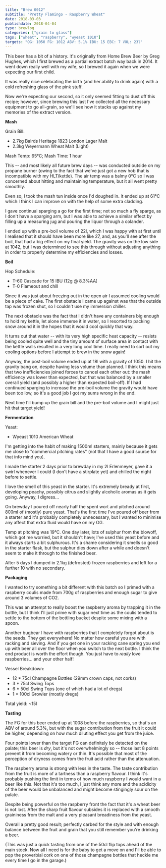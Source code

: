 ```yaml
---
title: "Brew 0012"
subtitle: "Pretty Flamingo - Raspberry Wheat"
date: 2018-03-03
publishdate: 2018-04-04
type: brewlog
categories: ["grain to glass"]
tags: ["wheat", "raspberry", "wyeast 1010"]
targets: "OG: 1050 FG: 1012 ABV: 5.1% IBU: 15 EBC: 7 VOL: 23l"
---
```


This beer has a bit of a history. It's originally from Home Brew Beer by Greg
Hughes, which I first brewed as a partial extract batch way back in 2014. It
went down really well with my wife, so I brewed it again when we were expecting
our first child.

It was really nice celebrating the birth (and her ability to drink again) with
a cold refreshing glass of the pink stuff.

Now we're expecting our second, so it only seemed fitting to dust off this
recipe; however, since brewing this last I've collected all the necessary
equipment to go all-grain, so we'll see how it stacks up against my memories of
the extract version.

**Mash**

Grain Bill:

- 2.7kg Bairds Heritage 1823 London Lager Malt
- 2.3kg Weyermann Wheat Malt (Light)

Mash Temp: 65°C; Mash Time: 1 hour

This -- and most likely all future brew days -- was conducted outside on my
propane burner (owing to the fact that we've just got a new hob that is
incompatible with my HLT/kettle). The air temp was a balmy 0°C so I was
concerned about hitting and maintaining temperature, but it all went pretty
smoothly.

Even so, I took the mash tun inside once I'd doughed in. It ended up at 61°C
which I think I can improve on with the help of some extra cladding.

I gave continual sparging a go for the first time; not so much a fly sparge,
as I don't have a sparging arm, but I was able to achieve a similar effect by
filling up a measuring jug and pouring the liquor through a colander.

I ended up with a pre-boil volume of 22l, which I was happy with at first until
I realised that it should have been more like 27, and, as you'll see after the
boil, that had a big effect on my final yield. The gravity was on the low side
at 1042, but I was determined to see this through without adjusting anything in
order to properly determine my efficiencies and losses.

**Boil**

Hop Schedule:

- T-60 Cascade for 15 IBU (12g @ 8.3%AA)
- T-0 Flameout and chill

Since it was just about freezing out in the open air I assumed cooling would
be a piece of cake. The first obstacle I came up against was that the outside
tap was frozen shut, so I couldn't use my immersion chiller.

The next obstacle was the fact that I didn't have any containers big enough to
hold my kettle, let alone immerse it in water, so I resorted to packing snow
around it in the hopes that it would cool quickly that way.

It turns out that water -- with its very high specific heat capacity -- resists
being cooled quite well and the tiny amount of surface area in contact with the
kettle walls resulted in a very long cool time. I really need to sort out my
cooling options before I attempt to brew in the snow again!

Anyway, the post-boil volume ended up at 18l with a gravity of 1050. I hit the
gravity bang on, despite having less volume than planned. I think this means
that two inefficiencies joined forces to cancel each other out: the mash
efficiency was lower than expected, but that was balanced by a smaller overall
yield (and possibly a higher than expected boil-off). If I had continued
sparging to increase the pre-boil volume the gravity would have been too low,
so it's a good job I got my sums wrong in the end.

Next time I'll bump up the grain bill and the pre-boil volume and I might just
hit that target yield!

**Fermentation**

Yeast:

- Wyeast 1010 American Wheat

I'm getting into the habit of making 1500ml starters, mainly because it gets me
close to "commercial pitching rates" (not that I have a good source for that
info mind you).

I made the starter 2 days prior to brewday in my 2l Erlenmeyer, gave it a swirl
whenever I could (I don't have a stirplate yet) and chilled the night before to
settle.

I love the smell of this yeast in the starter. It's extremely bready at first,
developing peachy, possibly citrus and slightly alcoholic aromas as it gets
going. Anyway, I digress...

On brewday I poured off nearly half the spent wort and pitched around 800ml of
(mostly) pure yeast. That's the first time I've poured off beer from a starter
and it's probably completely unnecessary, but I wanted to minimise any affect
that extra fluid would have on my OG.

Temp at pitching was 19°C. One day later, lots of sulphur from the blowoff,
which got me worried, but it shouldn't have; I've used this yeast before and
it always starts a bit sulphurous. It's a shame considering it smells so good
in the starter flask, but the sulphur dies down after a while and doesn't seem
to make it through to the finished beer.

After 5 days I dumped in 2.1kg (defrosted) frozen raspberries and left for a
further 10 with no secondary.

**Packaging**

I wanted to try something a bit different with this batch so I primed with a
raspberry coulis made from 700g of raspberries and enough sugar to give around
3 volumes of CO2.

This was an attempt to really boost the raspberry aroma by trapping it in the
bottle, but I think I'll just prime with sugar next time as the coulis tended
to settle to the bottom of the bottling bucket despite some mixing with a
spoon.

Another bugbear I have with raspberries that I completely forgot about is the
seeds. They get everywhere! No matter how careful you are with racking and
sieving. And if you get one in your racking cane spring you end up with beer
all over the floor when you switch to the next bottle. I think the end product
is worth the effort though. You just have to _really_ love raspberries... and
your other half!

Vessel Breakdown:

- 12 * 75cl Champagne Bottles (29mm crown caps, not corks)
- 3 * 75cl Swing Tops
- 6 * 50cl Swing Tops (one of which had a lot of dregs)
- 1 * 100cl Growler (mostly dregs)

Total yield: ~15l

**Tasting**

The FG for this beer ended up at 1008 before the raspberries, so that's an ABV
of around 5.3%, but with the sugar contribution from the fruit it could be
higher, depending on how much diluting effect you get from the juice.

Four points lower than the target FG can definitely be detected on the palate;
this beer is _dry_, but it's not overwhelmingly so -- those last 8 points
prevent it from becoming watery or thin. It's possible that most of the
perception of dryness comes from the fruit acid rather than the attenuation.

The raspberry aroma is strong with less in the taste. The taste contribution
from the fruit is more of a tartness than a raspberry flavour. I think it's
probably pushing the limit in terms of how much raspberry I would want in a
beer like this. Not that it's too much, I just think any more and the acidicity
of the beer would be unbalanced and might become stingingly sour on the palate.

Despite being powerful on the raspberry front the fact that it's a wheat beer
is not lost. After the sharp fruit flavour subsides it is replaced with a
smooth graininess from the malt and a very pleasant breadiness from the yeast.

Overall a pretty good result; perfectly carbed for the style and with enough
balance between the fruit and grain that you still remember you're drinking a
beer.

(This was just a quick tasting from one of the 50cl flip tops ahead of the main
stock. Now all I need is for the baby to get a move on and I'll be able to pop
the proverbial cork on one of those champagne bottles that heckle me every time
I go in the garage.)
